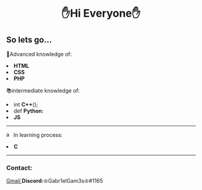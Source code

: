 <h1 align="center"> 
  ✋Hi Everyone✋
</h1>

<h2>
  So lets go...
</h2>
<p align="left">🚀Advanced knowledge of:</p>
  <li><strong>HTML<br></strong></li>
  <li><strong>CSS<br></strong></li>
  <li><strong>PHP<br></strong></li>
<p align="left">📚intermediate knowledge of:</p>
  <li>int <strong>C++</strong>();</li>
  <li>def <strong>Python</strong>:</li>
  <li><strong>JS<br></strong></li>
<hr>
<p align="left">
  <img width="15" alt="about me" src="https://media.tenor.com/k9yAts9ymaIAAAAM/loading-load.gif"> In learning process:<br>
  <li><strong>C<br></strong></li>
</p>
<hr>
<h3>Contact:</h3>
<label align="center"><a href="mailto:gabriel.speranceta@gmail.com">Gmail </a></label> <label align="center"> <strong>Discord:</strong>♔Gabr1elGam3s♔#1165</p>
